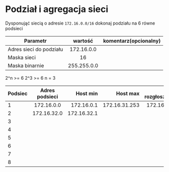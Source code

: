 # Podział i agregacja sieci

Dysponująć siecią o adresie ``172.16.0.0/16`` dokonaj podziału na 6 równe podsieci

| Parametr | wartość | komentarz(opcionalny) |
| ------------- |:-------------:| -----:|
| Adres sieci do podziału | 172.16.0.0 |  
| Maska sieci  | 16 | |
| Maska binarnie  | 255.255.0.0 | |


2^n >= 6
2^3 >= 6
n = 3

| Podsiec   | Adres podsieci | Host min     | Host max      | Adres rozgłoszeniowy |
| -------------     |:-------------: | -----:       | -----:        | -----:    |
| 1         | 172.16.0.0 | 172.16.0.1      | 172.16.31.253 |  172.16.31.254 |
| 2         | 172.16.32.0 | 172.16.32.1      |  |  |
| 3         | 
| 4         |
| 5         |
| 6         |
| 7         |
| 8         |

